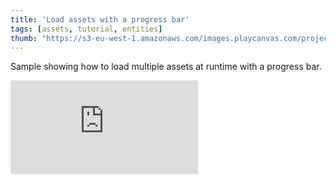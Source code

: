 ```yaml
---
title: 'Load assets with a progress bar'
tags: [assets, tutorial, entities]
thumb: "https://s3-eu-west-1.amazonaws.com/images.playcanvas.com/projects/12/436584/204B9A-image-75.jpg"
---
```


Sample showing how to load multiple assets at runtime with a progress bar.

<div className="iframe-container">
    <iframe loading="lazy" src="https://playcanv.as/p/MGKfj6jm/" title="Load assets with a progress bar" webkitallowfullscreen="true" mozallowfullscreen="true" allow="autoplay" allowfullscreen="true" allowvr="" scrolling="no" frameborder="0" />
</div>
